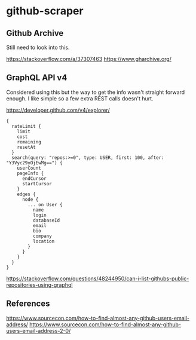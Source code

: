 # github-scraper


## Github Archive

Still need to look into this.

https://stackoverflow.com/a/37307463
https://www.gharchive.org/


## GraphQL API v4

Considered using this but the way to get the info wasn't straight forward enough. I like simple so a few extra REST calls doesn't hurt.

https://developer.github.com/v4/explorer/

```
{
  rateLimit {
    limit
    cost
    remaining
    resetAt
  }
  search(query: "repos:>=0", type: USER, first: 100, after: "Y3Vyc29yOjEwMg==") {
    userCount
    pageInfo {
      endCursor
      startCursor
    }
    edges {
      node {
        ... on User {
          name
          login
          databaseId
          email
          bio
          company
          location
        }
      }
    }
  }
}
```

https://stackoverflow.com/questions/48244950/can-i-list-githubs-public-repositories-using-graphql


## References

https://www.sourcecon.com/how-to-find-almost-any-github-users-email-address/
https://www.sourcecon.com/how-to-find-almost-any-github-users-email-address-2-0/

